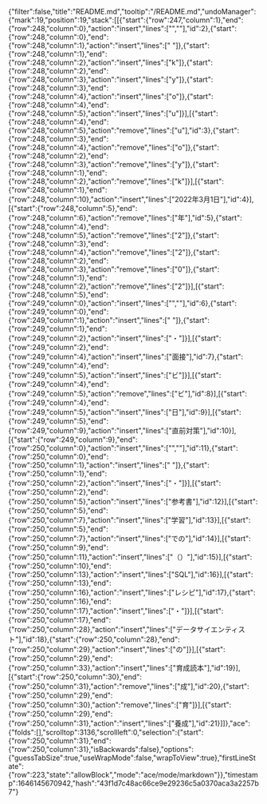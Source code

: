 {"filter":false,"title":"README.md","tooltip":"/README.md","undoManager":{"mark":19,"position":19,"stack":[[{"start":{"row":247,"column":1},"end":{"row":248,"column":0},"action":"insert","lines":["",""],"id":2},{"start":{"row":248,"column":0},"end":{"row":248,"column":1},"action":"insert","lines":[" "]},{"start":{"row":248,"column":1},"end":{"row":248,"column":2},"action":"insert","lines":["k"]},{"start":{"row":248,"column":2},"end":{"row":248,"column":3},"action":"insert","lines":["y"]},{"start":{"row":248,"column":3},"end":{"row":248,"column":4},"action":"insert","lines":["o"]},{"start":{"row":248,"column":4},"end":{"row":248,"column":5},"action":"insert","lines":["u"]}],[{"start":{"row":248,"column":4},"end":{"row":248,"column":5},"action":"remove","lines":["u"],"id":3},{"start":{"row":248,"column":3},"end":{"row":248,"column":4},"action":"remove","lines":["o"]},{"start":{"row":248,"column":2},"end":{"row":248,"column":3},"action":"remove","lines":["y"]},{"start":{"row":248,"column":1},"end":{"row":248,"column":2},"action":"remove","lines":["k"]}],[{"start":{"row":248,"column":1},"end":{"row":248,"column":10},"action":"insert","lines":["2022年3月1日"],"id":4}],[{"start":{"row":248,"column":5},"end":{"row":248,"column":6},"action":"remove","lines":["年"],"id":5},{"start":{"row":248,"column":4},"end":{"row":248,"column":5},"action":"remove","lines":["2"]},{"start":{"row":248,"column":3},"end":{"row":248,"column":4},"action":"remove","lines":["2"]},{"start":{"row":248,"column":2},"end":{"row":248,"column":3},"action":"remove","lines":["0"]},{"start":{"row":248,"column":1},"end":{"row":248,"column":2},"action":"remove","lines":["2"]}],[{"start":{"row":248,"column":5},"end":{"row":249,"column":0},"action":"insert","lines":["",""],"id":6},{"start":{"row":249,"column":0},"end":{"row":249,"column":1},"action":"insert","lines":[" "]},{"start":{"row":249,"column":1},"end":{"row":249,"column":2},"action":"insert","lines":["・"]}],[{"start":{"row":249,"column":2},"end":{"row":249,"column":4},"action":"insert","lines":["面接"],"id":7},{"start":{"row":249,"column":4},"end":{"row":249,"column":5},"action":"insert","lines":["ビ"]}],[{"start":{"row":249,"column":4},"end":{"row":249,"column":5},"action":"remove","lines":["ビ"],"id":8}],[{"start":{"row":249,"column":4},"end":{"row":249,"column":5},"action":"insert","lines":["日"],"id":9}],[{"start":{"row":249,"column":5},"end":{"row":249,"column":9},"action":"insert","lines":["直前対策"],"id":10}],[{"start":{"row":249,"column":9},"end":{"row":250,"column":0},"action":"insert","lines":["",""],"id":11},{"start":{"row":250,"column":0},"end":{"row":250,"column":1},"action":"insert","lines":[" "]},{"start":{"row":250,"column":1},"end":{"row":250,"column":2},"action":"insert","lines":["・"]}],[{"start":{"row":250,"column":2},"end":{"row":250,"column":5},"action":"insert","lines":["参考書"],"id":12}],[{"start":{"row":250,"column":5},"end":{"row":250,"column":7},"action":"insert","lines":["学習"],"id":13}],[{"start":{"row":250,"column":5},"end":{"row":250,"column":7},"action":"insert","lines":["での"],"id":14}],[{"start":{"row":250,"column":9},"end":{"row":250,"column":11},"action":"insert","lines":["（）"],"id":15}],[{"start":{"row":250,"column":10},"end":{"row":250,"column":13},"action":"insert","lines":["SQL"],"id":16}],[{"start":{"row":250,"column":13},"end":{"row":250,"column":16},"action":"insert","lines":["レシピ"],"id":17},{"start":{"row":250,"column":16},"end":{"row":250,"column":17},"action":"insert","lines":["・"]}],[{"start":{"row":250,"column":17},"end":{"row":250,"column":28},"action":"insert","lines":["データサイエンティスト"],"id":18},{"start":{"row":250,"column":28},"end":{"row":250,"column":29},"action":"insert","lines":["の"]}],[{"start":{"row":250,"column":29},"end":{"row":250,"column":33},"action":"insert","lines":["育成読本"],"id":19}],[{"start":{"row":250,"column":30},"end":{"row":250,"column":31},"action":"remove","lines":["成"],"id":20},{"start":{"row":250,"column":29},"end":{"row":250,"column":30},"action":"remove","lines":["育"]}],[{"start":{"row":250,"column":29},"end":{"row":250,"column":31},"action":"insert","lines":["養成"],"id":21}]]},"ace":{"folds":[],"scrolltop":3136,"scrollleft":0,"selection":{"start":{"row":250,"column":31},"end":{"row":250,"column":31},"isBackwards":false},"options":{"guessTabSize":true,"useWrapMode":false,"wrapToView":true},"firstLineState":{"row":223,"state":"allowBlock","mode":"ace/mode/markdown"}},"timestamp":1646145670942,"hash":"43f1d7c48ac66ce9e29236c5a0370aca3a2257b7"}